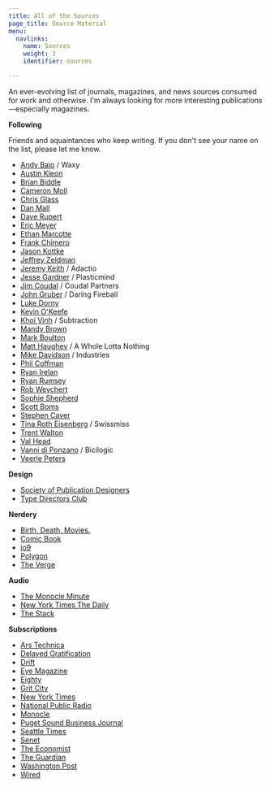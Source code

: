 ```yaml
---
title: All of the Sources
page_title: Source Material
menu:
  navlinks:
    name: Sources
    weight: 3
    identifier: sources

---
```

An ever-evolving list of journals, magazines, and news sources consumed for work and otherwise. I'm always looking for more interesting publications—especially magazines.

**Following**

Friends and aquaintances who keep writing. If you don't see your name on the list, please let me know. 

* [Andy Baio](https://waxy.org "Andy Baio") / Waxy
* [Austin Kleon](https://austinkleon.com "Austin Kleon")
* [Brian Biddle](https://www.biddlebrain.com "Brian Biddle")
* [Cameron Moll](http://www.cameronmoll.com "Cameron Moll")
* [Chris Glass](https://chrisglass.com "Chris Glass")
* [Dan Mall](https://danmall.me/articles/ "Dan Mall")
* [Dave Rupert](https://daverupert.com "Dave Rupert")
* [Eric Meyer](https://meyerweb.com "Eric Meyer")
* [Ethan Marcotte](https://ethanmarcotte.com/wrote/ "Ethan Marcotte")
* [Frank Chimero](https://frankchimero.com/blog "Frank Chimero")
* [Jason Kottke](https://kottke.org "Jason Kottke")
* [Jeffrey Zeldman](https://zeldman.com "Jeffrey Zeldman")
* [Jeremy Keith](https://adactio.com "Jeremy Keith") / Adactio
* [Jesse Gardner](https://plasticmind.com/blog/ "Jesse Gardner") / Plasticmind
* [Jim Coudal](http://coudal.com "Coudal Partners") / Coudal Partners
* [John Gruber](https://daringfireball.net "John Gruber") / Daring Fireball
* [Luke Dorny](https://lukedorny.com "Luke Dorny")
* [Kevin O'Keefe](https://kevin.lexblog.com "Kevin O'Keefe")
* [Khoi Vinh](https://www.subtraction.com "Khoi Vinh") / Subtraction
* [Mandy Brown](https://aworkinglibrary.com/writing/hard-way "Mandy Brown")
* [Mark Boulton](https://markboulton.co.uk/journal/ "Mark Boulton")
* [Matt Haughey](https://a.wholelottanothing.org "Matt Haughey") / A Whole Lotta Nothing
* [Mike Davidson](https://mikeindustries.com "Mike Davidson") / Industries
* [Phil Coffman](https://philcoffman.com "Phil Coffman")
* [Ryan Irelan](https://ryanirelan.com "Ryan Irelan")
* [Ryan Rumsey](https://www.ryanrumsey.com/words "Ryan Rumsey")
* [Rob Weychert](https://v6.robweychert.com/blog/ "Rob Weychert")
* [Sophie Shepherd](http://sophieshepherd.com "Sophie Shepherd")
* [Scott Boms](https://scottboms.com/documenting "Scott Boms")
* [Stephen Caver](https://www.stephencaver.com/journal/index.html "Stephen Caver")
* [Tina Roth Eisenberg](https://www.swiss-miss.com/ "Swissmiss") / Swissmiss
* [Trent Walton](https://trentwalton.com/category/notes/ "Trent Welton")
* [Val Head](https://valhead.com/blog/ "Val Head")
* [Vanni di Ponzano](https://bicilogic.com "Vanni di Ponzano") / Bicilogic
* [Veerle Peters](https://veerle.duoh.com "Veerle Peters")

**Design**

* [Society of Publication Designers](https://www.spd.org "Society of Publication Designers")
* [Type Directors Club](https://www.tdc.org "Type Directors Club")

**Nerdery**

* [Birth. Death. Movies.](https://birthmoviesdeath.com "Birth. Death. Movies.")
* [Comic Book](https://comicbook.com "Comicbook")
* [io9](https://io9.gizmodo.com "io9")
* [Polygon](https://www.polygon.com "Polygon")
* [The Verge](https://www.theverge.com "The Verge")

**Audio**

* [The Monocle Minute](https://monocle.com/radio/shows/the-monocle-minute/ "Monocle Minute podcast")
* [New York Times The Daily](https://www.nytimes.com/column/the-daily "The Daily")
* [The Stack](https://monocle.com/radio/shows/the-stack/ "The Stack")

**Subscriptions**

* [Ars Technica](https://arstechnica.com "Ars Technica")
* [Delayed Gratification](https://www.slow-journalism.com/blog "Delayed Gratification")
* [Drift](https://www.driftmag.com "Drift")
* [Eye Magazine](http://www.eyemagazine.com/blog "Eye Magazine")
* [Eighty](https://www.readeighty.com "Eighty")
* [Grit City](https://gritcitymag.com "Grit City Magazine")
* [New York Times](https://nytimes.com "New York Times")
* [National Public Radio](https://www.npr.org "National Public Radio")
* [Monocle](https://monocle.com "Monocle")
* [Puget Sound Business Journal](https://www.bizjournals.com/seattle/ "Puget Sound Business Journal")
* [Seattle Times](https://seattletimes.com "Seattle Times")
* [Senet](https://senetmagazine.com "Senet")
* [The Economist](https://www.economist.com "The Economist")
* [The Guardian](https://www.theguardian.com/us "The Guardian")
* [Washington Post](https://washingtonpost.com "Washington Post")
* [Wired](https://wired.com "Wired")
